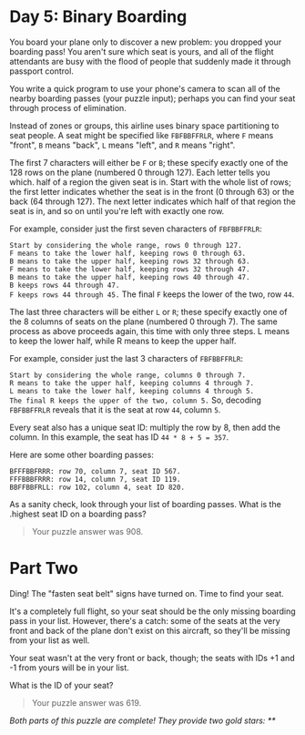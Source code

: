 # Day 5: Binary Boarding
You board your plane only to discover a new problem: you dropped your boarding
 pass! You aren't sure which seat is yours, and all of the flight attendants
  are busy with the flood of people that suddenly made it through passport 
  control.

You write a quick program to use your phone's camera to scan all of the nearby
 boarding passes (your puzzle input); perhaps you can find your seat through
  process of elimination.

Instead of zones or groups, this airline uses binary space partitioning to
 seat people. A seat might be specified like `FBFBBFFRLR`, where `F` means "front",
  `B` means "back", `L` means "left", and `R` means "right".

The first 7 characters will either be `F` or `B`; these specify exactly one of 
the 128 rows on the plane (numbered 0 through 127). Each letter tells you which.
half of a region the given seat is in. Start with the whole list of rows; the
 first letter indicates whether the seat is in the front (0 through 63) or the
  back (64 through 127). The next letter indicates which half of that region
   the seat is in, and so on until you're left with exactly one row.

For example, consider just the first seven characters of `FBFBBFFRLR`:

`Start by considering the whole range, rows 0 through 127.`\
`F means to take the lower half, keeping rows 0 through 63.`\
`B means to take the upper half, keeping rows 32 through 63.`\
`F means to take the lower half, keeping rows 32 through 47.`\
`B means to take the upper half, keeping rows 40 through 47.`\
`B keeps rows 44 through 47.`\
`F keeps rows 44 through 45.`
The final `F` keeps the lower of the two, row `44`.

The last three characters will be either `L` or `R`; these specify exactly one 
of the 8 columns of seats on the plane (numbered 0 through 7). 
The same process as above proceeds again, this time with only three steps.
 L means to keep the lower half, while R means to keep the upper half.

For example, consider just the last 3 characters of `FBFBBFFRLR`:

`Start by considering the whole range, columns 0 through 7.`\
`R means to take the upper half, keeping columns 4 through 7.`\
`L means to take the lower half, keeping columns 4 through 5.`\
`The final R keeps the upper of the two, column 5.`
So, decoding `FBFBBFFRLR` reveals that it is the seat at row `44`, column `5`.

Every seat also has a unique seat ID: multiply the row by 8, then add the
 column. In this example, the seat has ID `44 * 8 + 5 = 357`.

Here are some other boarding passes:

`BFFFBBFRRR: row 70, column 7, seat ID 567.`\
`FFFBBBFRRR: row 14, column 7, seat ID 119.`\
`BBFFBBFRLL: row 102, column 4, seat ID 820.`

As a sanity check, look through your list of boarding passes. What is the 
.highest seat ID on a boarding pass?

> Your puzzle answer was 908.

# Part Two
Ding! The "fasten seat belt" signs have turned on. Time to find your seat.

It's a completely full flight, so your seat should be the only missing boarding
 pass in your list. However, there's a catch: some of the seats at the very
  front and back of the plane don't exist on this aircraft, so they'll be
  missing from your list as well.

Your seat wasn't at the very front or back, though; the seats with IDs +1 
and -1 from yours will be in your list.

What is the ID of your seat?

> Your puzzle answer was 619.

_Both parts of this puzzle are complete! They provide two gold stars: **_